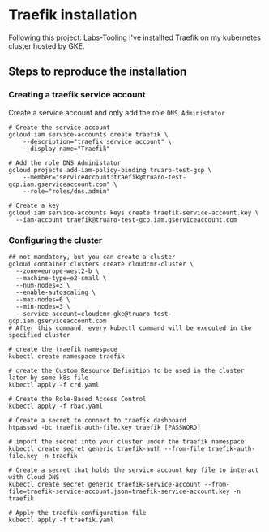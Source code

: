 # Traefik installation

Following this project: [Labs-Tooling](https://github.com/Zenika/labs-tooling/tree/master/ci-cd-platform-deployment/kubernetes-gke)
I've installted Traefik on my kubernetes cluster hosted by GKE.

## Steps to reproduce the installation

### Creating a traefik service account
Create a service account and only add the role `DNS Administator`
```shell script
# Create the service account
gcloud iam service-accounts create traefik \
    --description="traefik service account" \
    --display-name="Traefik"

# Add the role DNS Administator
gcloud projects add-iam-policy-binding truaro-test-gcp \
    --member="serviceAccount:traefik@truaro-test-gcp.iam.gserviceaccount.com" \
    --role="roles/dns.admin"

# Create a key 
gcloud iam service-accounts keys create traefik-service-account.key \
  --iam-account traefik@truaro-test-gcp.iam.gserviceaccount.com
```

### Configuring the cluster
```shell script
## not mandatory, but you can create a cluster
gcloud container clusters create cloudcmr-cluster \
  --zone=europe-west2-b \
  --machine-type=e2-small \
  --num-nodes=3 \
  --enable-autoscaling \
  --max-nodes=6 \
  --min-nodes=3 \
  --service-account=cloudcmr-gke@truaro-test-gcp.iam.gserviceaccount.com
# After this command, every kubectl command will be executed in the specified cluster

# create the traefik namespace
kubectl create namespace traefik

# create the Custom Resource Definition to be used in the cluster later by some k8s file
kubectl apply -f crd.yaml

# Create the Role-Based Access Control
kubectl apply -f rbac.yaml

# Create a secret to connect to traefik dashboard
htpasswd -bc traefik-auth-file.key traefik [PASSWORD]

# import the secret into your cluster under the traefik namespace
kubectl create secret generic traefik-auth --from-file traefik-auth-file.key -n traefik

# Create a secret that holds the service account key file to interact with Cloud DNS
kubectl create secret generic traefik-service-account --from-file=traefik-service-account.json=traefik-service-account.key -n traefik

# Apply the traefik configuration file
kubectl apply -f traefik.yaml
```